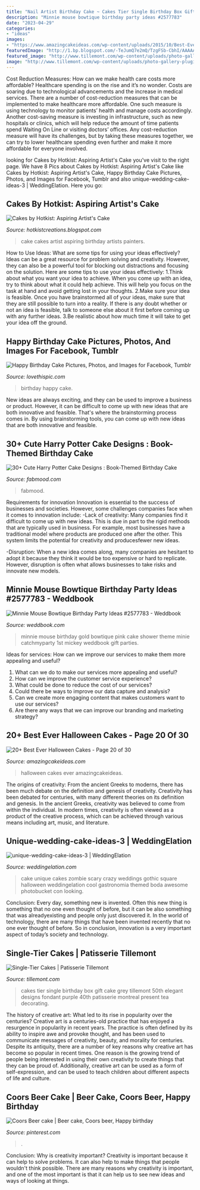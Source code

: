 ```yaml
---
title: "Nail Artist Birthday Cake ~ Cakes Tier Single Birthday Box Gift Cake Grey Tillemont 50th Elegant Designs Fondant Purple 40th Patisserie Montreal Present Tea Decorating"
description: "Minnie mouse bowtique birthday party ideas #2577783"
date: "2023-04-29"
categories:
- "ideas"
images:
- "https://www.amazingcakeideas.com/wp-content/uploads/2015/10/Best-Ever-Halloween-Cakes-20.jpg"
featuredImage: "http://1.bp.blogspot.com/-TeJumQ7e2mQ/TzgFSb-CbhI/AAAAAAAABkw/LobFQ_c-HCA/w1200-h630-p-k-no-nu/painters+cake.JPG"
featured_image: "http://www.tillemont.com/wp-content/uploads/photo-gallery-plugin/photo-gallery/import/single-tier-cakes-gray-birthday-gift-box-3.jpg"
image: "http://www.tillemont.com/wp-content/uploads/photo-gallery-plugin/photo-gallery/import/single-tier-cakes-gray-birthday-gift-box-3.jpg"
---
```



Cost Reduction Measures: How can we make health care costs more affordable?
Healthcare spending is on the rise and it’s no wonder. Costs are soaring due to technological advancements and the increase in medical services. There are a number of cost-reduction measures that can be implemented to make healthcare more affordable. One such measure is using technology to monitor patients’ health and manage costs accordingly. Another cost-saving measure is investing in infrastructure, such as new hospitals or clinics, which will help reduce the amount of time patients spend Waiting On Line or visiting doctors’ offices.
Any cost-reduction measure will have its challenges, but by taking these measures together, we can try to lower healthcare spending even further and make it more affordable for everyone involved.

	

		
looking for Cakes by Hotkist: Aspiring Artist&#039;s Cake you've visit to the right page. We have 8 Pics about Cakes by Hotkist: Aspiring Artist&#039;s Cake like Cakes by Hotkist: Aspiring Artist&#039;s Cake, Happy Birthday Cake Pictures, Photos, and Images for Facebook, Tumblr and also unique-wedding-cake-ideas-3 | WeddingElation. Here you go:
		
    
## Cakes By Hotkist: Aspiring Artist&#039;s Cake

<img loading=lazy src="http://1.bp.blogspot.com/-TeJumQ7e2mQ/TzgFSb-CbhI/AAAAAAAABkw/LobFQ_c-HCA/w1200-h630-p-k-no-nu/painters+cake.JPG" onerror="this.onerror=null;this.src='https://tse1.mm.bing.net/th?id=OIP.Hjvj-VXtfU5tgK5zCfrGFwHaJ7&amp;pid=15.1';" alt="Cakes by Hotkist: Aspiring Artist&#039;s Cake">

_Source: hotkistcreations.blogspot.com_

>cake cakes artist aspiring birthday artists painters. 

	

How to Use Ideas: What are some tips for using your ideas effectively?
Ideas can be a great resource for problem solving and creativity. However, they can also be a powerful tool for blocking out distractions and focusing on the solution. Here are some tips to use your ideas effectively:
1.Think about what you want your idea to achieve. When you come up with an idea, try to think about what it could help achieve. This will help you focus on the task at hand and avoid getting lost in your thoughts.
2.Make sure your idea is feasible. Once you have brainstormed all of your ideas, make sure that they are still possible to turn into a reality. If there is any doubt whether or not an idea is feasible, talk to someone else about it first before coming up with any further ideas.
3.Be realistic about how much time it will take to get your idea off the ground.

    
## Happy Birthday Cake Pictures, Photos, And Images For Facebook, Tumblr

<img loading=lazy src="http://www.lovethispic.com/uploaded_images/65108-Happy-Birthday-Cake.gif?1" onerror="this.onerror=null;this.src='https://tse2.mm.bing.net/th?id=OIP.LWEfe-SVvYxFNZYgvqVdowHaHy&amp;pid=15.1';" alt="Happy Birthday Cake Pictures, Photos, and Images for Facebook, Tumblr">

_Source: lovethispic.com_

>birthday happy cake. 

	

New ideas are always exciting, and they can be used to improve a business or product. However, it can be difficult to come up with new ideas that are both innovative and feasible. That's where the brainstorming process comes in. By using brainstorming tools, you can come up with new ideas that are both innovative and feasible.

    
## 30+ Cute Harry Potter Cake Designs : Book-Themed Birthday Cake

<img loading=lazy src="https://www.fabmood.com/inspiration/wp-content/uploads/2021/08/harry-potter-cake-10-370x657.jpg" onerror="this.onerror=null;this.src='https://tse2.mm.bing.net/th?id=OIP.U53hoXTLGHj_lh_5RiljwAAAAA&amp;pid=15.1';" alt="30+ Cute Harry Potter Cake Designs : Book-Themed Birthday Cake">

_Source: fabmood.com_

>fabmood. 

	

Requirements for innovation
Innovation is essential to the success of businesses and societies. However, some challenges companies face when it comes to innovation include:
-Lack of creativity: Many companies find it difficult to come up with new ideas. This is due in part to the rigid methods that are typically used in business. For example, most businesses have a traditional model where products are produced one after the other. This system limits the potential for creativity and producesfewer new ideas.

-Disruption: When a new idea comes along, many companies are hesitant to adopt it because they think it would be too expensive or hard to replicate. However, disruption is often what allows businesses to take risks and innovate new models.

    
## Minnie Mouse Bowtique Birthday Party Ideas #2577783 - Weddbook

<img loading=lazy src="http://s3.weddbook.me/t1/2/5/7/2577783/minnie-mouse-bowtique-birthday-party-ideas.jpg" onerror="this.onerror=null;this.src='https://tse2.mm.bing.net/th?id=OIP.954nl-miLQ9fULygW4f54gHaJ3&amp;pid=15.1';" alt="Minnie Mouse Bowtique Birthday Party Ideas #2577783 - Weddbook">

_Source: weddbook.com_

>minnie mouse birthday gold bowtique pink cake shower theme minie catchmyparty 1st mickey weddbook gift parties. 

	

Ideas for services: How can we improve our services to make them more appealing and useful?
1. What can we do to make our services more appealing and useful? 
2. How can we improve the customer service experience? 
3. What could be done to reduce the cost of our services? 
4. Could there be ways to improve our data capture and analysis? 
5. Can we create more engaging content that makes customers want to use our services? 
6. Are there any ways that we can improve our branding and marketing strategy?

    
## 20+ Best Ever Halloween Cakes - Page 20 Of 30

<img loading=lazy src="https://www.amazingcakeideas.com/wp-content/uploads/2015/10/Best-Ever-Halloween-Cakes-20.jpg" onerror="this.onerror=null;this.src='https://tse1.mm.bing.net/th?id=OIP.ZHxkjCL2lr-PbHvZKaNaUwHaJ4&amp;pid=15.1';" alt="20+ Best Ever Halloween Cakes - Page 20 of 30">

_Source: amazingcakeideas.com_

>halloween cakes ever amazingcakeideas. 

	

The origins of creativity: From the ancient Greeks to moderns, there has been much debate on the definition and genesis of creativity.
Creativity has been debated for centuries, with many different theories on its definition and genesis. In the ancient Greeks, creativity was believed to come from within the individual. In modern times, creativity is often viewed as a product of the creative process, which can be achieved through various means including art, music, and literature.

    
## Unique-wedding-cake-ideas-3 | WeddingElation

<img loading=lazy src="https://www.weddingelation.com/wp-content/uploads/2013/07/unique-wedding-cake-ideas-3.jpg" onerror="this.onerror=null;this.src='https://tse1.mm.bing.net/th?id=OIP.69_SOMXKSsdOKvMeArv7OQHaJ4&amp;pid=15.1';" alt="unique-wedding-cake-ideas-3 | WeddingElation">

_Source: weddingelation.com_

>cake unique cakes zombie scary crazy weddings gothic square halloween weddingelation cool gastronomia themed boda awesome photobucket con looking. 

	

Conclusion:
Every day, something new is invented. Often this new thing is something that no one even thought of before, but it can be also something that was alreadyexisting and people only just discovered it. In the world of technology, there are many things that have been invented recently that no one ever thought of before. So in conclusion, innovation is a very important aspect of today’s society and technology.

    
## Single-Tier Cakes | Patisserie Tillemont

<img loading=lazy src="http://www.tillemont.com/wp-content/uploads/photo-gallery-plugin/photo-gallery/import/single-tier-cakes-gray-birthday-gift-box-3.jpg" onerror="this.onerror=null;this.src='https://tse2.mm.bing.net/th?id=OIP.-U6SAh8tBHOWO46qbDRb9wHaIw&amp;pid=15.1';" alt="Single-Tier Cakes | Patisserie Tillemont">

_Source: tillemont.com_

>cakes tier single birthday box gift cake grey tillemont 50th elegant designs fondant purple 40th patisserie montreal present tea decorating. 

	

The history of creative art: What led to its rise in popularity over the centuries?
Creative art is a centuries-old practice that has enjoyed a resurgence in popularity in recent years. The practice is often defined by its ability to inspire awe and provoke thought, and has been used to communicate messages of creativity, beauty, and morality for centuries. Despite its antiquity, there are a number of key reasons why creative art has become so popular in recent times. One reason is the growing trend of people being interested in using their own creativity to create things that they can be proud of. Additionally, creative art can be used as a form of self-expression, and can be used to teach children about different aspects of life and culture.

    
## Coors Beer Cake | Beer Cake, Coors Beer, Happy Birthday

<img loading=lazy src="https://i.pinimg.com/736x/39/e1/1b/39e11b1bcdf94f106964d99528305fa6.jpg" onerror="this.onerror=null;this.src='https://tse3.mm.bing.net/th?id=OIP.wXr14yDvtEkZhtLgXqvznwHaQF&amp;pid=15.1';" alt="Coors Beer cake | Beer cake, Coors beer, Happy birthday">

_Source: pinterest.com_

>. 

	

Conclusion: Why is creativity important?
Creativity is important because it can help to solve problems. It can also help to make things that people wouldn't think possible. There are many reasons why creativity is important, and one of the most important is that it can help us to see new ideas and ways of looking at things.

